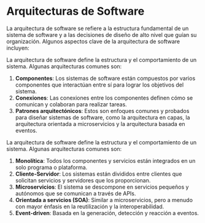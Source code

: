 # Arquitecturas de Software
La arquitectura de software se refiere a la estructura fundamental de un sistema de software y a las decisiones de diseño de alto nivel que guían su organización. Algunos aspectos clave de la arquitectura de software incluyen:

La arquitectura de software define la estructura y el comportamiento de un sistema. Algunas arquitecturas comunes son:

1. **Componentes**: Los sistemas de software están compuestos por varios componentes que interactúan entre sí para lograr los objetivos del sistema.
2. **Conexiones**: Las conexiones entre los componentes definen cómo se comunican y colaboran para realizar tareas.
3. **Patrones arquitectónicos**: Estos son enfoques comunes y probados para diseñar sistemas de software, como la arquitectura en capas, la arquitectura orientada a microservicios y la arquitectura basada en eventos.

La arquitectura de software define la estructura y el comportamiento de un sistema. Algunas arquitecturas comunes son:

1. **Monolítica**: Todos los componentes y servicios están integrados en un solo programa o plataforma.
2. **Cliente-Servidor**: Los sistemas están divididos entre clientes que solicitan servicios y servidores que los proporcionan.
3. **Microservicios**: El sistema se descompone en servicios pequeños y autónomos que se comunican a través de APIs.
4. **Orientada a servicios (SOA)**: Similar a microservicios, pero a menudo con mayor énfasis en la reutilización y la interoperabilidad.
5. **Event-driven**: Basada en la generación, detección y reacción a eventos.